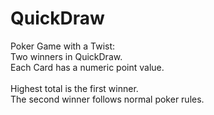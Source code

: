 # QuickDraw <br>
Poker Game with a Twist: <br> 
Two winners in QuickDraw. <br>
Each Card has a numeric point value. <br>  
Highest total is the first winner. <br>
The second winner follows normal poker rules. <br>
